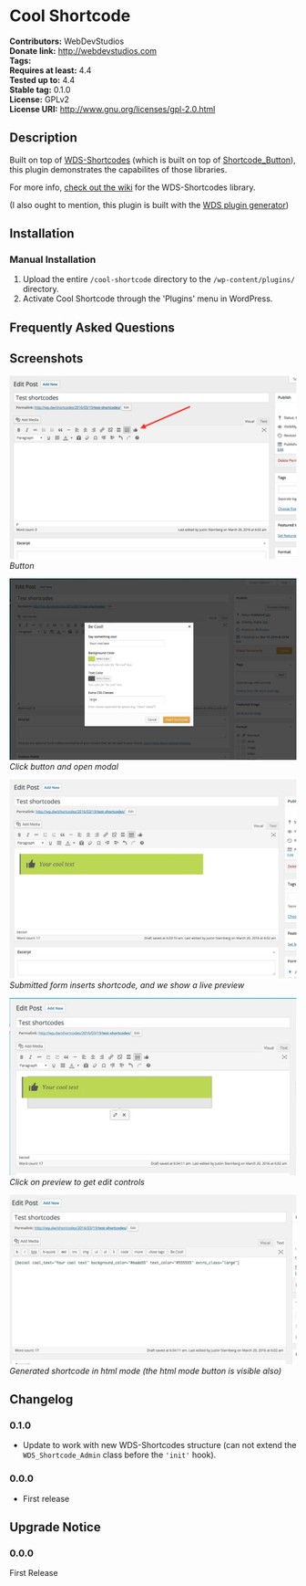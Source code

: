 # Cool Shortcode #
**Contributors:**      WebDevStudios  
**Donate link:**       http://webdevstudios.com  
**Tags:**  
**Requires at least:** 4.4  
**Tested up to:**      4.4  
**Stable tag:**        0.1.0  
**License:**           GPLv2  
**License URI:**       http://www.gnu.org/licenses/gpl-2.0.html  

## Description ##

Built on top of [WDS-Shortcodes](https://github.com/WebDevStudios/WDS-Shortcodes) (which is built on top of [Shortcode_Button](https://github.com/jtsternberg/Shortcode_Button)), this plugin demonstrates the capabilites of those libraries.

For more info, [check out the wiki](https://github.com/WebDevStudios/WDS-Shortcodes/wiki) for the WDS-Shortcodes library.

(I also ought to mention, this plugin is built with the [WDS plugin generator](https://github.com/WebDevStudios/generator-plugin-wp/))

## Installation ##

### Manual Installation ###

1. Upload the entire `/cool-shortcode` directory to the `/wp-content/plugins/` directory.
2. Activate Cool Shortcode through the 'Plugins' menu in WordPress.

## Frequently Asked Questions ##


## Screenshots ##

![button](https://raw.githubusercontent.com/jtsternberg/Cool-Shortcode/master/screenshot-1.png)
*Button*

![button-click-show-modal](https://raw.githubusercontent.com/jtsternberg/Cool-Shortcode/master/screenshot-2.png)
*Click button and open modal*

![button-click-show-modal](https://raw.githubusercontent.com/jtsternberg/Cool-Shortcode/master/screenshot-3.png)
*Submitted form inserts shortcode, and we show a live preview*

![Click on preview to get edit controls](https://raw.githubusercontent.com/jtsternberg/Cool-Shortcode/master/screenshot-4.png)
*Click on preview to get edit controls*

![Generated shortcode in html mode (the html mode button is visible also)](https://raw.githubusercontent.com/jtsternberg/Cool-Shortcode/master/screenshot-5.png)
*Generated shortcode in html mode (the html mode button is visible also)*

## Changelog ##

### 0.1.0 ###
* Update to work with new WDS-Shortcodes structure (can not extend the `WDS_Shortcode_Admin` class before the `'init'` hook).

### 0.0.0 ###
* First release

## Upgrade Notice ##

### 0.0.0 ###
First Release
